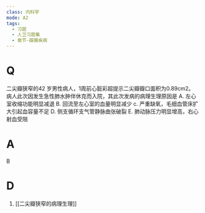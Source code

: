 ```yaml
---
class: 内科学
mode: A2
tags:
  - 习题
  - 人卫习题集
  - 章节-瓣膜疾病
---
```


# Q
二尖瓣狭窄的42 岁男性病人，1周前心脏彩超提示二尖瓣瓣口面积为0.89cm2。病人此次因发生急性肺水肿伴休克而入院，其此次发病的病理生理原因是
A. 左心室收缩功能明显减退
B. 回流至左心室的血量明显减少
c. 严重缺氧，毛细血管床扩大引起血容量不足
D. 侧支循环支气管静脉曲张破裂
E. 肺动脉压力明显增高，右心射血受阻
# A
B
# D
1. [[二尖瓣狭窄的病理生理]]